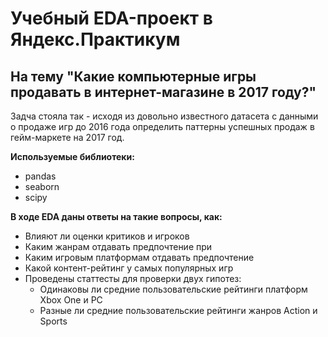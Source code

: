 # Учебный EDA-проект в Яндекс.Практикум
## На тему "Какие компьютерные игры продавать в интернет-магазине в 2017 году?"

Задча стояла так - исходя из довольно известного датасета с данными о продаже игр до 2016 года определить паттерны успешных продаж в гейм-маркете на 2017 год. 

**Используемые библиотеки:**
* pandas
* seaborn
* scipy 

**В ходе EDA даны ответы на такие вопросы, как:**
* Влияют ли оценки критиков и игроков
* Каким жанрам отдавать предпочтение при 
* Каким игровым платформам отдавать предпочтение
* Какой контент-рейтинг у самых популярных игр
* Проведены статтесты для проверки двух гипотез:
    * Одинаковы ли средние пользовательские рейтинги платформ Xbox One и PC
    * Разные ли средние пользовательские рейтинги жанров Action и Sports



